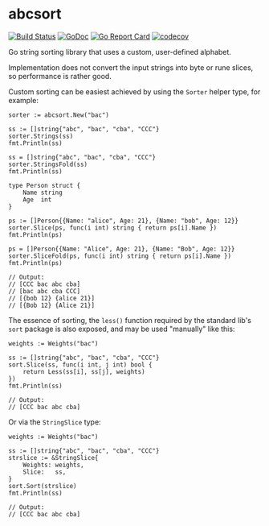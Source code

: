 # abcsort

[![Build Status](https://travis-ci.org/icza/abcsort.svg?branch=master)](https://travis-ci.org/icza/abcsort)
[![GoDoc](https://godoc.org/github.com/icza/abcsort?status.svg)](https://godoc.org/github.com/icza/abcsort)
[![Go Report Card](https://goreportcard.com/badge/github.com/icza/abcsort)](https://goreportcard.com/report/github.com/icza/abcsort)
[![codecov](https://codecov.io/gh/icza/abcsort/branch/master/graph/badge.svg)](https://codecov.io/gh/icza/abcsort)

Go string sorting library that uses a custom, user-defined alphabet.

Implementation does not convert the input strings into byte or rune slices, so
performance is rather good.

Custom sorting can be easiest achieved by using the `Sorter` helper type, for example:

	sorter := abcsort.New("bac")

	ss := []string{"abc", "bac", "cba", "CCC"}
	sorter.Strings(ss)
	fmt.Println(ss)

	ss = []string{"abc", "bac", "cba", "CCC"}
	sorter.StringsFold(ss)
	fmt.Println(ss)

	type Person struct {
		Name string
		Age  int
	}

	ps := []Person{{Name: "alice", Age: 21}, {Name: "bob", Age: 12}}
	sorter.Slice(ps, func(i int) string { return ps[i].Name })
	fmt.Println(ps)

	ps = []Person{{Name: "Alice", Age: 21}, {Name: "Bob", Age: 12}}
	sorter.SliceFold(ps, func(i int) string { return ps[i].Name })
	fmt.Println(ps)

	// Output:
	// [CCC bac abc cba]
	// [bac abc cba CCC]
	// [{bob 12} {alice 21}]
	// [{Bob 12} {Alice 21}]


The essence of sorting, the `less()` function required by the standard lib's `sort`
package is also exposed, and may be used "manually" like this:

	weights := Weights("bac")

	ss := []string{"abc", "bac", "cba", "CCC"}
	sort.Slice(ss, func(i int, j int) bool {
		return Less(ss[i], ss[j], weights)
	})
	fmt.Println(ss)

	// Output:
	// [CCC bac abc cba]

Or via the `StringSlice` type:

	weights := Weights("bac")

	ss := []string{"abc", "bac", "cba", "CCC"}
	strslice := &StringSlice{
		Weights: weights,
		Slice:   ss,
	}
	sort.Sort(strslice)
	fmt.Println(ss)

	// Output:
	// [CCC bac abc cba]
